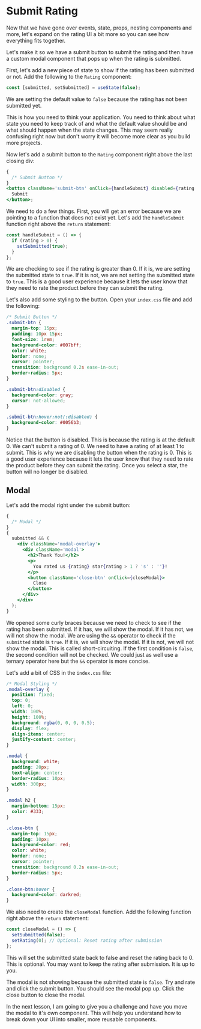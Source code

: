 # Submit Rating

Now that we have gone over events, state, props, nesting components and more, let's expand on the rating UI a bit more so you can see how everything fits together.

Let's make it so we have a submit button to submit the rating and then have a custom modal component that pops up when the rating is submitted.

First, let's add a new piece of state to show if the rating has been submitted or not. Add the following to the `Rating` component:

```jsx
const [submitted, setSubmitted] = useState(false);
```

We are setting the default value to `false` because the rating has not been submitted yet.

This is how you need to think your application. You need to think about what state you need to keep track of and what the default value should be and what should happen when the state changes. This may seem really confusing right now but don't worry it will become more clear as you build more projects.

Now let's add a submit button to the `Rating` component right above the last closing div:

```jsx
{
  /* Submit Button */
}
<button className='submit-btn' onClick={handleSubmit} disabled={rating === 0}>
  Submit
</button>;
```

We need to do a few things. First, you will get an error because we are pointing to a function that does not exist yet. Let's add the `handleSubmit` function right above the `return` statement:

```jsx
const handleSubmit = () => {
  if (rating > 0) {
    setSubmitted(true);
  }
};
```

We are checking to see if the rating is greater than 0. If it is, we are setting the submitted state to `true`. If it is not, we are not setting the submitted state to `true`. This is a good user experience because it lets the user know that they need to rate the product before they can submit the rating.

Let's also add some styling to the button. Open your `index.css` file and add the following:

```css
/* Submit Button */
.submit-btn {
  margin-top: 15px;
  padding: 10px 15px;
  font-size: 1rem;
  background-color: #007bff;
  color: white;
  border: none;
  cursor: pointer;
  transition: background 0.2s ease-in-out;
  border-radius: 5px;
}

.submit-btn:disabled {
  background-color: gray;
  cursor: not-allowed;
}

.submit-btn:hover:not(:disabled) {
  background-color: #0056b3;
}
```

Notice that the button is disabled. This is because the rating is at the default 0. We can't submit a rating of 0. We need to have a rating of at least 1 to submit. This is why we are disabling the button when the rating is 0. This is a good user experience because it lets the user know that they need to rate the product before they can submit the rating. Once you select a star, the button will no longer be disabled.

## Modal

Let's add the modal right under the submit button:

```jsx
{
  /* Modal */
}
{
  submitted && (
    <div className='modal-overlay'>
      <div className='modal'>
        <h2>Thank You!</h2>
        <p>
          You rated us {rating} star{rating > 1 ? 's' : ''}!
        </p>
        <button className='close-btn' onClick={closeModal}>
          Close
        </button>
      </div>
    </div>
  );
}
```

We opened some curly braces because we need to check to see if the rating has been submitted. If it has, we will show the modal. If it has not, we will not show the modal. We are using the `&&` operator to check if the `submitted` state is `true`. If it is, we will show the modal. If it is not, we will not show the modal. This is called short-circuiting. If the first condition is `false`, the second condition will not be checked. We could just as well use a ternary operator here but the `&&` operator is more concise.

Let's add a bit of CSS in the `index.css` file:

```css
/* Modal Styling */
.modal-overlay {
  position: fixed;
  top: 0;
  left: 0;
  width: 100%;
  height: 100%;
  background: rgba(0, 0, 0, 0.5);
  display: flex;
  align-items: center;
  justify-content: center;
}

.modal {
  background: white;
  padding: 20px;
  text-align: center;
  border-radius: 10px;
  width: 300px;
}

.modal h2 {
  margin-bottom: 15px;
  color: #333;
}

.close-btn {
  margin-top: 15px;
  padding: 10px;
  background-color: red;
  color: white;
  border: none;
  cursor: pointer;
  transition: background 0.2s ease-in-out;
  border-radius: 5px;
}

.close-btn:hover {
  background-color: darkred;
}
```

We also need to create the `closeModal` function. Add the following function right above the `return` statement:

```jsx
const closeModal = () => {
  setSubmitted(false);
  setRating(0); // Optional: Reset rating after submission
};
```

This will set the submitted state back to false and reset the rating back to 0. This is optional. You may want to keep the rating after submission. It is up to you.

The modal is not showing because the submitted state is `false`. Try and rate and click the submit button. You should see the modal pop up. Click the close button to close the modal.

In the next lesson, I am going to give you a challenge and have you move the modal to it's own component. This will help you understand how to break down your UI into smaller, more reusable components.
